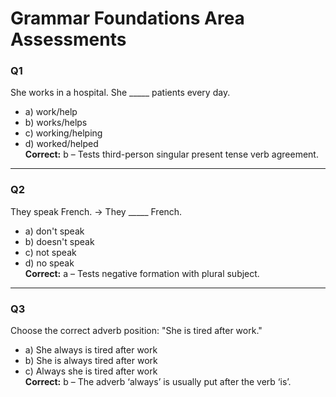 # Grammar Foundations Area Assessments

### Q1
She works in a hospital. She _____ patients every day.  
- a) work/help  
- b) works/helps  
- c) working/helping  
- d) worked/helped  
**Correct:** b – Tests third-person singular present tense verb agreement.

---

### Q2
They speak French. → They _____ French.  
- a) don't speak  
- b) doesn't speak  
- c) not speak  
- d) no speak  
**Correct:** a – Tests negative formation with plural subject.

---

### Q3
Choose the correct adverb position: "She is tired after work."  
- a) She always is tired after work  
- b) She is always tired after work  
- c) Always she is tired after work  
**Correct:** b – The adverb ‘always’ is usually put after the verb ‘is’.
